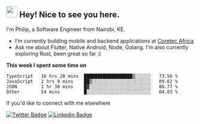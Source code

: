 <h2><img src="https://slackmojis.com/emojis/3643-cool-doge/download" width="30"/> Hey! Nice to see you here.</h2>

<p>I'm Philip, a Software Engineer from Nairobi, KE. 

- I’m currently building mobile and backend applications at [Coretec Africa](https://coretecafrica.com/)</br>
- Ask me about Flutter, Native Android, Node, Golang. I'm also currently exploring Rust, been great so far :)</p>

**This week I spent some time on**
<!--START_SECTION:waka-->

```text
TypeScript   16 hrs 28 mins  ██████████████████▒░░░░░░   73.56 %
JavaScript   2 hrs 9 mins    ██▒░░░░░░░░░░░░░░░░░░░░░░   09.62 %
JSON         1 hr 30 mins    █▓░░░░░░░░░░░░░░░░░░░░░░░   06.77 %
Other        54 mins         █░░░░░░░░░░░░░░░░░░░░░░░░   04.03 %
```

<!--END_SECTION:waka-->

If you'd like to connect with me elsewhere

[![Twitter Badge](https://img.shields.io/badge/-Twitter-1ca0f1?style=flat-square&labelColor=1ca0f1&logo=twitter&logoColor=white&link=https://twitter.com/_diogorodrigues)](https://twitter.com/kimathiphil)  [![Linkedin Badge](https://img.shields.io/badge/-LinkedIn-blue?style=flat-square&logo=Linkedin&logoColor=white&link=https://www.linkedin.com/in/philip-kimathi-2604a9114/)](https://www.linkedin.com/in/philip-kimathi-2604a9114/)
